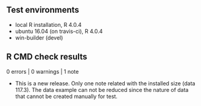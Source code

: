 ## Test environments
* local R installation, R 4.0.4
* ubuntu 16.04 (on travis-ci), R 4.0.4
* win-builder (devel)

## R CMD check results

0 errors | 0 warnings | 1 note

* This is a new release.
Only one note related with the installed size (data 117.3). The data example 
can not be reduced since the nature of data that cannot be created manually 
for test.
